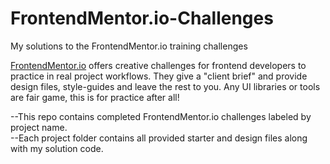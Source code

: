 # FrontendMentor.io-Challenges
My solutions to the FrontendMentor.io training challenges

[FrontendMentor.io](https://www.frontendmentor.io/) offers creative challenges for frontend developers to practice in real project workflows.
They give a "client brief" and provide design files, style-guides and leave the rest to you. Any UI libraries or tools are fair game, this is for practice after all!

--This repo contains completed FrontendMentor.io challenges labeled by project name.  
--Each project folder contains all provided starter and design files along with my solution code.

